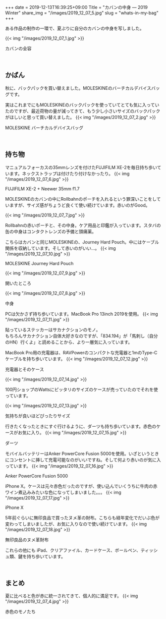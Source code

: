 +++
date  = 2019-12-13T16:39:25+09:00
Title = "カバンの中身 ― 2019 Winter"
share_img = "/images/2019_12_07_5.jpg"
slug = "whats-in-my-bag"
+++

ある作品の制作の一環で、夏ぶりに自分のカバンの中身を写しました。

{{< img "/images/2019_12_07_1.jpg" >}}
<p class="caption">カバンの全容</p>

<br>
<h2>かばん</h2>
秋に、バックパックを買い替えました。MOLESKINEのバーチカルデバイスバッグです。

実はこれまでにもMOLESKINEのバックパックを使っていてとても気に入っていたのですが、最近荷物の量が減ってきて、もう少し小さいサイズのバックパックがほしいと思って買い替えました。
{{< img "/images/2019_12_07_2.jpg" >}}
<p class="caption">MOLESKINE バーチカルデバイスバッグ</p>

<br>
<h2>持ち物</h2>
マニュアルフォーカスの35mmレンズを付けたFUJIFILM XE-2を毎日持ち歩いています。ネックストラップは付けたり付けなかったり。
{{< img "/images/2019_12_07_6.jpg" >}}
<p class="caption">FUJIFILM XE-2 + Neewer 35mm f1.7</p>

MOLESKINEのカバンの中にRollbahnのポーチを入れるという罪深いことをしていますが、サイズ感がちょうど良くて使い続けています。赤いのがGood。

{{< img "/images/2019_12_07_7.jpg" >}}
<p class="caption">Rollbahnの赤いポーチと、その中身。ケア用品と印鑑が入っています。スタバの缶の中身はコンタクトレンズの予備と頭痛薬。</p>

こちらはカバンと同じMOLESKINEの、Journey Hard Pouch。中にはケーブル関係を収納しています。そして赤いのがいい...。
{{< img "/images/2019_12_07_10.jpg" >}}
<p class="caption">MOLESKINE Journey Hard Pouch</p>
{{< img "/images/2019_12_07_9.jpg" >}}
<p class="caption">開いたところ</p>
{{< img "/images/2019_12_07_8.jpg" >}}
<p class="caption">中身</p>

PCは欠かさず持ち歩いています。MacBook Pro 13inch 2019を使用。
{{< img "/images/2019_12_07_11.jpg" >}}
<p class="caption">貼っているステッカーはサカナクションのモノ。<br>もちろんサカナクション自体大好きなのですが、「834.194」が「馬刺し（自分のHN）行くよ」と読めることから、より一層気に入っています。</p>

MacBook Pro用の充電器は、RAVPowerのコンパクトな充電器と1mのType-Cケーブルを持ち歩いています。
{{< img "/images/2019_12_07_12.jpg" >}}
<p class="caption">充電器とそのケース</p>
{{< img "/images/2019_12_07_14.jpg" >}}
<p class="caption">100円ショップのWattsにピッタリのサイズのケースが売っていたのでそれを使っています。</p>
{{< img "/images/2019_12_07_13.jpg" >}}
<p class="caption">気持ちが良いほどぴったりサイズ</p>

行きたくなったときにすぐ行けるように、ダーツも持ち歩いています。赤色のケースがお気に入り。
{{< img "/images/2019_12_07_15.jpg" >}}
<p class="caption">ダーツ</p>

モバイルバッテリーはAnker PowerCore Fusion 5000を使用。いざというときにコンセントに挿して充電可能なのがいいですね。そして何より赤いのが気に入っています。
{{< img "/images/2019_12_07_16.jpg" >}}
<p class="caption">Anker PowerCore Fusion 5000</p>

iPhone X。ケースは元々赤色だったのですが、使い込んでいくうちに牛肉の赤ワイン煮込みみたいな色になってしまいました。。。
{{< img "/images/2019_12_07_17.jpg" >}}
<p class="caption">iPhone X</p>

5年前ぐらいに無印良品で買ったヌメ革の財布。こちらも経年変化でだいぶ色が変わってしまいましたが、お気に入りなので使い続けています。
{{< img "/images/2019_12_07_18.jpg" >}}
<p class="caption">無印良品のヌメ革財布</p>

これらの他にも iPad、クリアファイル、カードケース、ボールペン、ティッシュ類、鍵を持ち歩いています。

<br>
<h2>まとめ</h2>
夏に比べると色が赤に統一されてきて、個人的に満足です。
{{< img "/images/2019_12_07_4.jpg" >}}
<p class="caption">赤色のモノたち</p>
